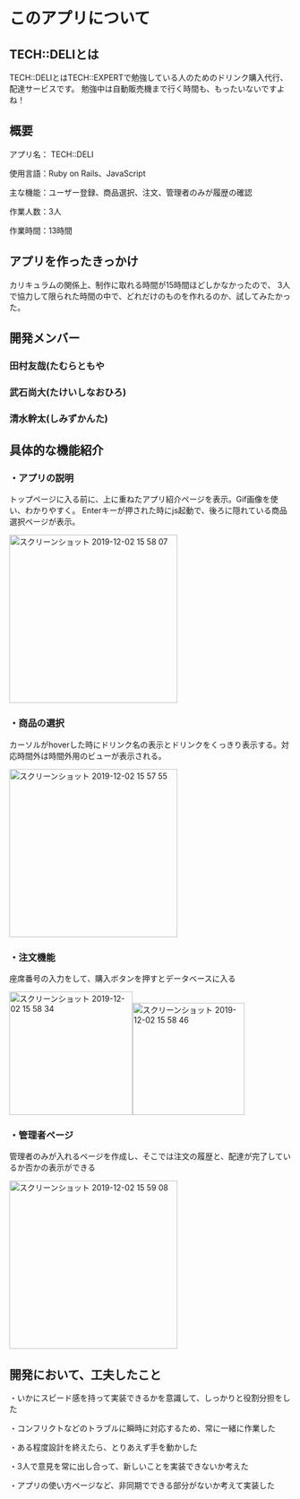 # このアプリについて

## TECH::DELIとは
TECH::DELIとはTECH::EXPERTで勉強している人のためのドリンク購入代行、配達サービスです。
勉強中は自動販売機まで行く時間も、もったいないですよね！

## 概要
アプリ名： TECH::DELI

使用言語：Ruby on Rails、JavaScript

主な機能：ユーザー登録、商品選択、注文、管理者のみが履歴の確認

作業人数：3人

作業時間：13時間

## アプリを作ったきっかけ
カリキュラムの関係上、制作に取れる時間が15時間ほどしかなかったので、
3人で協力して限られた時間の中で、どれだけのものを作れるのか、試してみたかった。

## 開発メンバー

### 田村友哉(たむらともや
### 武石尚大(たけいしなおひろ)
### 清水幹太(しみずかんた)

## 具体的な機能紹介

### ・アプリの説明
トップページに入る前に、上に重ねたアプリ紹介ページを表示。Gif画像を使い、わかりやすく。
Enterキーが押された時にjs起動で、後ろに隠れている商品選択ページが表示。

<img width="300" alt="スクリーンショット 2019-12-02 15 58 07" src="https://user-images.githubusercontent.com/57092560/71322316-b6cc5800-2509-11ea-8d30-52b46b7acb90.png">


### ・商品の選択
カーソルがhoverした時にドリンク名の表示とドリンクをくっきり表示する。対応時間外は時間外用のビューが表示される。

<img width="300" alt="スクリーンショット 2019-12-02 15 57 55" src="https://user-images.githubusercontent.com/57092560/71322315-b633c180-2509-11ea-8043-e22bd29ce8fb.png">

### ・注文機能
座席番号の入力をして、購入ボタンを押すとデータベースに入る

<img width="220" alt="スクリーンショット 2019-12-02 15 58 34" src="https://user-images.githubusercontent.com/57092560/71322317-b6cc5800-2509-11ea-80fb-8c5cd079f1c2.png"><img width="200" alt="スクリーンショット 2019-12-02 15 58 46" src="https://user-images.githubusercontent.com/57092560/71322318-b764ee80-2509-11ea-9f4b-39ac91f5d678.png">


### ・管理者ページ
管理者のみが入れるページを作成し、そこでは注文の履歴と、配達が完了しているか否かの表示ができる

<img width="300" alt="スクリーンショット 2019-12-02 15 59 08" src="https://user-images.githubusercontent.com/57092560/71322319-b764ee80-2509-11ea-86dc-ebd8b055e0ee.png">

## 開発において、工夫したこと
  ・いかにスピード感を持って実装できるかを意識して、しっかりと役割分担をした

  ・コンフリクトなどのトラブルに瞬時に対応するため、常に一緒に作業した
  
  ・ある程度設計を終えたら、とりあえず手を動かした
  
  ・3人で意見を常に出し合って、新しいことを実装できないか考えた
  
  ・アプリの使い方ページなど、非同期でできる部分がないか考えて実装した